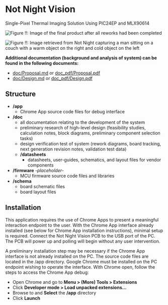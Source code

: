 # Not Night Vision

Single-Pixel Thermal Imaging Solution Using PIC24EP and MLX90614

![][sys_photo_1]

![][thermal_man_sitting]

**Additional documentation (background and analysis of system) can be found in the following documents:**
  - [doc/Proposal.md](doc/Proposal.md) or [doc_pdf/Proposal.pdf](doc_pdf/Proposal.pdf)
  - [doc/Design.md](doc/Design.md) or [doc_pdf/Design.pdf](doc_pdf/Design.pdf)

[sys_photo_1]: ./doc/img/sys_photo_1.jpg
	"Figure !!: Image of the final product after all reworks had been completed"

[thermal_man_sitting]: ./doc/img/thermal_man_sitting.png
	"Figure !!: Image retrieved from Not Night capturing a man sitting on a couch with a warm object on the right and cold object on the left"

## Structure

  - **/app** 
    - Chrome App source code files for debug interface
  - **/doc**
    - all documentation relating to the development of the system
    - preliminary research of high-level design (feasibility studies, calculation notes, block diagrams, preliminary component selection tasks)
    - design verification test of system (rework diagrams, board tracking, next generation revision notes, validation test data)
    - **/datasheets**
      - datasheets, user-guides, schematics, and layout files for vendor components
  - **/firmware** *-placeholder-*
    - MCU firmware source code files and libraries
  - **/schema**
    - board schematic files
    - board layout files
  
## Installation

This application requires the use of Chrome Apps to present a meaningful interaction endpoint to the user. With the Chrome App interface already installed (see below for Chrome App installation instructions), minimal setup is required. Connect the Not Night Vision PCB to the USB port of the PC. The PCB will power up and polling will begin without any user intervention. 
 
A preliminary installation step may be necessary if the Chrome App interface is not already installed on the PC. The source code files are located in the /app directory. Google Chrome must be installed on the PC endpoint wishing to operate the interface. With Chrome open, follow the steps to access the Chrome App debug:
  - Open Chrome and go to **Menu > (More) Tools > Extensions**
  - Click **Developer mode > Load unpacked extensions...**
  - Browse to and **Select** the **/app** directory
  - Click **Launch**
